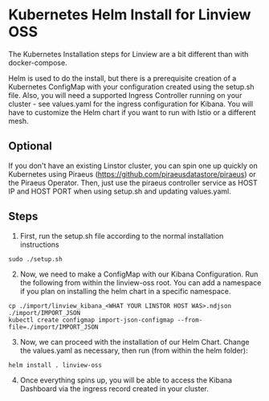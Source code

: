 # Kubernetes Helm Install for Linview OSS

The Kubernetes Installation steps for Linview are a bit different than with docker-compose.

Helm is used to do the install, but there is a prerequisite creation of a Kubernetes ConfigMap with your configuration created using the setup.sh file.  Also, you will need a supported Ingress Controller running on your cluster - see values.yaml for the ingress configuration for Kibana. You will have to customize the Helm chart if you want to run with Istio or a different mesh.

## Optional

If you don't have an existing Linstor cluster, you can spin one up quickly on Kubernetes using Piraeus (https://github.com/piraeusdatastore/piraeus) or the Piraeus Operator.  Then, just use the piraeus controller service as HOST IP and HOST PORT when using setup.sh and updating values.yaml.

## Steps

1. First, run the setup.sh file according to the normal installation instructions

```
sudo ./setup.sh
```

2. Now, we need to make a ConfigMap with our Kibana Configuration. Run the following from within the linview-oss root.  You can add a namespace if you plan on installing the helm chart in a specific namespace.

```
cp ./import/linview_kibana_<WHAT YOUR LINSTOR HOST WAS>.ndjson ./import/IMPORT_JSON
kubectl create configmap import-json-configmap --from-file=./import/IMPORT_JSON
```

3. Now, we can proceed with the installation of our Helm Chart.  Change the values.yaml as necessary, then run (from within the helm folder):

```
helm install . linview-oss
```

4. Once everything spins up, you will be able to access the Kibana Dashboard via the ingress record created in your cluster.